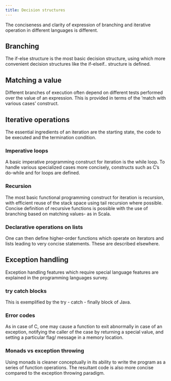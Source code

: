 ```yaml
---
title: Decision structures
---
```



The conciseness and clarity of expression of branching and iterative
operation in different languages is different.

## Branching

The if-else structure is the most basic decision structure, using which
more convenient decision structures like the if-elseif.. structure is
defined.

## Matching a value

Different branches of execution often depend on different tests
performed over the value of an expression. This is provided in terms of
the ’match with various cases’ construct.

## Iterative operations

The essential ingredients of an iteration are the starting state, the
code to be executed and the termination condition.

### Imperative loops

A basic imperative programming construct for iteration is the while
loop. To handle various specialized cases more concisely, constructs
such as C’s do-while and for loops are defined.

### Recursion

The most basic functional programming construct for iteration is
recursion, with efficient reuse of the stack space using tail recursion
where possible. Concise definition of recursive functions is possible
with the use of branching based on matching values- as in Scala.

### Declarative operations on lists

One can then define higher-order functions which operate on iterators
and lists leading to very concise statements. These are described
elsewhere.


## Exception handling

Exception handling features which require special language features are explained in the programming languages survey.

### try catch blocks

This is exemplified by the try - catch - finally block of Java.
### Error codes

As in case of C, one may cause a function to exit abnormally in case of an exception, notifying the caller of the case by returning a special value, and setting a particular flag/ message in a memory location.

### Monads vs exception throwing

Using monads is cleaner conceptually in its ability to write the program as a series of function operations. The resultant code is also more concise compared to the exception throwing paradigm.

